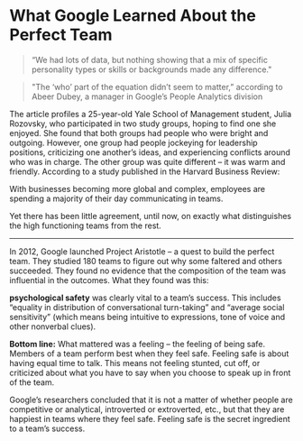 # What Google Learned About the Perfect Team

> “We had lots of data, but nothing showing that a mix of specific personality types or skills or
backgrounds made any difference."

> "The ‘who’ part of the equation didn’t seem to matter,” according to Abeer Dubey, a manager
in Google’s People Analytics division

The article profiles a 25-year-old Yale School of Management student, Julia Rozovsky, who
participated in two study groups, hoping to find one she enjoyed. She found that both groups
had people who were bright and outgoing. However, one group had people jockeying for
leadership positions, criticizing one another’s ideas, and experiencing conflicts around who
was in charge. The other group was quite different – it was warm and friendly.
According to a study published in the Harvard Business Review:

With businesses becoming more global and complex, employees are spending a majority of
their day communicating in teams.

Yet there has been little agreement, until now, on exactly what distinguishes the high
functioning teams from the rest.

_________

In 2012, Google launched Project Aristotle – a quest to build the perfect team. They studied
180 teams to figure out why some faltered and others succeeded. They found no evidence that
the composition of the team was influential in the outcomes. What they found was this:

**psychological safety** was clearly vital to a team’s success. This includes “equality in
distribution of conversational turn-taking” and “average social sensitivity” (which means
being intuitive to expressions, tone of voice and other nonverbal clues).

**Bottom line:** What mattered was a feeling – the feeling of being safe. Members of a team
perform best when they feel safe. Feeling safe is about having equal time to talk. This means
not feeling stunted, cut off, or criticized about what you have to say when you choose to
speak up in front of the team.


Google’s researchers concluded that it is not a matter of whether people are competitive or
analytical, introverted or extroverted, etc., but that they are happiest in teams where they feel
safe. Feeling safe is the secret ingredient to a team’s success.



